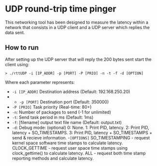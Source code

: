# UDP round-trip time pinger
This networking tool has been designed to measure the latency within a network that consists in a UDP client and a UDP server which replies the data sent.

## How to run
After setting up the UDP server that will reply the 200 bytes sent start the client using:

```shell
> ./rttUDP -i [IP_ADDR] -p [PORT] -P [PRIO] -n -t -f -d [OPTION]
```
Where each parameter represents:
- `-i [IP_ADDR]` Destination address (Default: 192.168.250.20)
- - `-p [PORT]` Destination port (Default: 350000)
- `-P [PRIO]` Task priority (Real-time: 80+)
- `-n`: Number of packages to send (-1 for unlimited)
- `-t`: Send task period in ms (Default: 1ms)
- `-f`: [filename] output text file name (Default: output.txt)
- `-d`: Debug mode: (optional)
  	0: None.
	1: Print PID, latency.
  	2: Print PID, latency + SO_TIMESTAMPS.
  	3: Print PID, latency + SO_TIMESTAMPS + send & recieve information.
  -`[OPTIONS]`
  	SO_TIMESTAMPING - request kernel space software time stamps to calculate latency.
  	CLOCK_GETTIME - request user space time stamps using clock_gettime() to calculate latency.
  	ALL - request both time stamp reporting methods and calculate latency.
      
